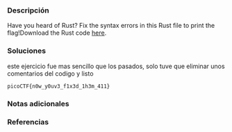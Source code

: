 ### Descripción 
Have you heard of Rust? Fix the syntax errors in this Rust file to print the flag!Download the Rust code [here](https://challenge-files.picoctf.net/c_verbal_sleep/dcdaf491b35c1d0f5075e9583edbbb7aaea1dffb6ad32bc000e4d87b5200ff7b/fixme3.tar.gz).

### Soluciones
este ejercicio fue mas sencillo que los pasados, solo tuve que eliminar unos comentarios del codigo y listo

```
picoCTF{n0w_y0uv3_f1x3d_1h3m_411}
```
### Notas adicionales 


### Referencias 
